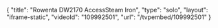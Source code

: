 {
    "title": "Rowenta DW2170 AccessSteam Iron",
    "type": "solo",
    "layout": "iframe-static",
    "videoId": "109992501",
    "url": "\/tvpembed\/109992501"
}